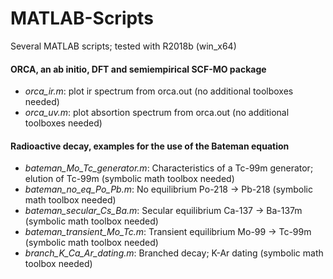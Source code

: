 # MATLAB-Scripts
Several MATLAB scripts; tested with R2018b (win_x64)

#### ORCA, an ab initio, DFT and semiempirical SCF-MO package

* _orca_ir.m_: plot ir spectrum from orca.out (no additional toolboxes needed)
* _orca_uv.m_: plot absortion spectrum from orca.out (no additional toolboxes needed)

#### Radioactive decay, examples for the use of the Bateman equation

* _bateman_Mo_Tc_generator.m_: Characteristics of a Tc-99m generator; elution of Tc-99m (symbolic math toolbox needed)
* _bateman_no_eq_Po_Pb.m_: No equilibrium Po-218 -> Pb-218  (symbolic math toolbox needed)
* _bateman_secular_Cs_Ba.m_: Secular equilibrium Ca-137 -> Ba-137m  (symbolic math toolbox needed)
* _bateman_transient_Mo_Tc.m_: Transient equilibrium Mo-99 -> Tc-99m  (symbolic math toolbox needed)
* _branch_K_Ca_Ar_dating.m_: Branched decay; K-Ar dating (symbolic math toolbox needed)

